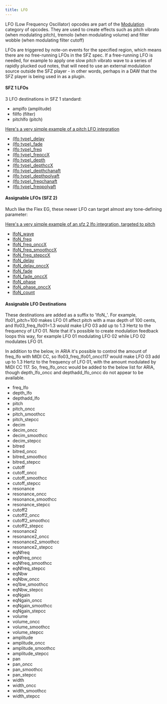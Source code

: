 ```yaml
---
title: LFO
---
```

LFO (Low Frequency Oscillator) opcodes are part of the [Modulation](/misc/categories#modulation)
category of opcodes. They are used to create effects such as pitch vibrato
(when modulating pitch), tremolo (when modulating volume) and filter wobble
(when modulating filter cutoff)

LFOs are triggered by note-on events for the specified region, which means there
are no free-running LFOs in the SFZ spec. If a free-running LFO is needed, for
example to apply one slow pitch vibrato wave to a series of rapidly plucked oud
notes, that will need to use an external modulation source outside the
SFZ player - in other words, perhaps in a DAW that the SFZ player is being used
in as a plugin.

#### SFZ 1 LFOs

3 LFO destinations in SFZ 1 standard:

- amplfo (amplitude)
- fillfo (filter)
- pitchlfo (pitch)

[Here's a very simple example of a pitch LFO integration](/tutorials/lfo)

- [(lfo type)_delay](/opcodes/amplfo_delay)
- [(lfo type)_fade](/opcodes/amplfo_fade)
- [(lfo type)_freq](/opcodes/amplfo_freq)
- [(lfo type)_freqccX](/opcodes/amplfo_freq)
- [(lfo type)_depth](/opcodes/amplfo_depth)
- [(lfo type)_depthccX](/opcodes/amplfo_depth)
- [(lfo type)_depthchanaft](/opcodes/amplfo_depthchanaft)
- [(lfo type)_depthpolyaft](/opcodes/amplfo_depthpolyaft)
- [(lfo type)_freqchanaft](/opcodes/amplfo_freqchanaft)
- [(lfo type)_freqpolyaft](/opcodes/amplfo_freqpolyaft)

#### Assignable LFOs (SFZ 2)

Much like the Flex EG, these newer LFO can target almost any tone-defining parameter:

[Here's a very simple example of an sfz 2 lfo integration, targeted to pitch](/tutorials/lfo)

- [lfoN_wave](/opcodes/lfoN_wave)
- [lfoN_freq](/opcodes/lfoN_freq)
- [lfoN_freq_onccX](/opcodes/lfoN_freq)
- [lfoN_freq_smoothccX](/opcodes/lfoN_freq_smoothccX)
- [lfoN_freq_stepccX](/opcodes/lfoN_freq_stepccX)
- [lfoN_delay](/opcodes/lfoN_delay)
- [lfoN_delay_onccX](/opcodes/lfoN_delay)
- [lfoN_fade](/opcodes/lfoN_fade)
- [lfoN_fade_onccX](/opcodes/lfoN_fade)
- [lfoN_phase](/opcodes/lfoN_phase)
- [lfoN_phase_onccX](/opcodes/lfoN_phase)
- [lfoN_count](/opcodes/lfoN_count)

#### Assignable LFO Destinations

These destinations are added as a suffix to 'lfoN_'. For example,
lfo01_pitch=100 makes LFO 01 affect pitch with a max depth of 100 cents, and
lfo03_freq_lfo01=1.3 would make LFO 03 add up to 1.3 Hertz to the
frequency of LFO 01. Note that it's possible to create modulation feedback
loops this way, for example LFO 01 modulating LFO 02 while LFO 02 modulates
LFO 01.

In addition to the below, in ARIA it's possible to control the amount
of freq_lfo with MIDI CC, so lfo03_freq_lfo01_oncc117 would make LFO 03 add
up to 1.3 Hertz to the frequency of LFO 01, with the amount modulated by MIDI
CC 117. So, freq_lfo_oncc would be added to the below list for ARIA, though
depth_lfo_oncc and depthadd_lfo_oncc do not appear to be available.

- freq_lfo
- depth_lfo
- depthadd_lfo
- pitch
- pitch_oncc
- pitch_smoothcc
- pitch_stepcc
- decim
- decim_oncc
- decim_smoothcc
- decim_stepcc
- bitred
- bitred_oncc
- bitred_smoothcc
- bitred_stepcc
- cutoff
- cutoff_oncc
- cutoff_smoothcc
- cutoff_stepcc
- resonance
- resonance_oncc
- resonance_smoothcc
- resonance_stepcc
- cutoff2
- cutoff2_oncc
- cutoff2_smoothcc
- cutoff2_stepcc
- resonance2
- resonance2_oncc
- resonance2_smoothcc
- resonance2_stepcc
- eqNfreq
- eqNfreq_oncc
- eqNfreq_smoothcc
- eqNfreq_stepcc
- eqNbw
- eqNbw_oncc
- eq1bw_smoothcc
- eqNbw_stepcc
- eqNgain
- eqNgain_oncc
- eqNgain_smoothcc
- eqNgain_stepcc
- volume
- volume_oncc
- volume_smoothcc
- volume_stepcc
- amplitude
- amplitude_oncc
- amplitude_smoothcc
- amplitude_stepcc
- pan
- pan_oncc
- pan_smoothcc
- pan_stepcc
- width
- width_oncc
- width_smoothcc
- width_stepcc

